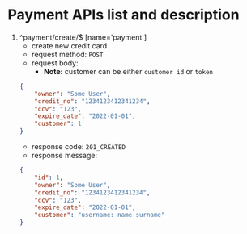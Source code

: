 # Payment APIs list and description

1. ^payment/create/$ [name='payment']
    - create new credit card
    - request method: `POST`
    - request body:
        - **Note:** customer can be either `customer id` or `token`
    ```json
    {
        "owner": "Some User",
        "credit_no": "1234123412341234",
        "ccv": "123",
        "expire_date": "2022-01-01",
        "customer": 1
    }
    ```
    - response code: `201_CREATED`
    - response message:
    ```json
    {
        "id": 1,
        "owner": "Some User",
        "credit_no": "1234123412341234",
        "ccv": "123",
        "expire_date": "2022-01-01",
        "customer": "username: name surname"
    }
    ```
